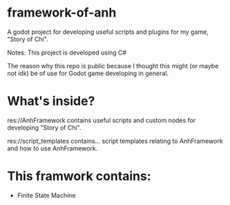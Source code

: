 # framework-of-anh
A godot project for developing useful scripts and plugins for my game, "Story of Chi".

Notes: This project is developed using C#

The reason why this repo is public because I thought this might (or maybe not idk) be of use for Godot game developing in general.

# What's inside?
res://AnhFramework contains useful scripts and custom nodes for developing "Story of Chi".

res://script_templates contains... script templates relating to AnhFramework and how to use AnhFramework.

# This framwork contains:
+ Finite State Machine

